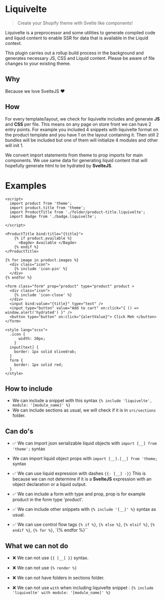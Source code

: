 # Liquivelte

> Create your Shopify theme with Svelte like components!

Liquivelte is a preprocessor and some utilities to generate compiled code and liquid content to enable SSR for data that is available in the Liquid context.

This plugin carries out a rollup build process in the background and generates necessary JS, CSS and Liquid content. Please be aware of file changes to your existing theme.

## Why
Because we love SvelteJS ♥️

## How
For every template/layout, we check for liquivelte includes and generate **JS** and **CSS** per file. This means on any page on store front we can have 2 entry points. For example you included 4 snippets with liquivelte format on the product template and you have 1 on the layout containing it. Then still 2 bundles will be included but one of them will initialize 4 modules and other will init 1.

We convert import statements from theme to prop imports for main components. We use same data for generating liquid content that will hopefully generate html to be hydrated by **SvelteJS**.

# Examples
```
<script>
  import product from 'theme';
  import product.title from 'theme';
  import ProductTitle from './folder/product-title.liquivelte';
  import Badge from './badge.liquivelte';

</script>

<ProductTitle bind:title="{title}">
    {% if product.available %}
      <Bagde> Available </Bagde>
    {% endif %}
</ProductTitle>

{% for image in product.images %}
  <div class="icon"> 
    {% include 'icon-pin' %}
  </div> 
{% endfor %}

<form class="form" prop="product" type="product" product >
  <div class="icon">
    {% include 'icon-close' %}
  </div>
  <input bind:value="{title}" type="text" />
  <input type="button" value="Add to cart" on:click="{ () => window.alert('hydrated') }" />
  <button type="button" on:click="{alertValue}"> Click Meh </button>
</form>

<style lang="scss">
  .icon { 
      width: 20px; 
    }
  input[text] {
    border: 1px solid olivedrab;  
  }
  form {
    border: 1px solid red;
  }
</style>
```
## How to include
- We can include a snippet with this syntax `{% include 'liquivelte', module: '[module_name]' %}`
- We can include sections as usual, we will check if it is in `src/sections` folder.
## Can do's
- ✅ We can import json serializable liquid objects with `import [__] from 'theme';` syntax
- We can import liquid object props with `import [__].[__] from 'theme;` syntax

- ✅ We can use liquid expression with dashes `{{- [__] -}}`
This is because we can not determine if it is a **SvelteJS** expression with an object declaration or a liquid output.

- ✅ We can include a form with type and prop, prop is for example product in the form type 'product'.

- ✅ We can include other snippets with `{% include '[__]' %}` syntax as usual.

- ✅ We can use control flow tags `{% if %}`, `{% else %}`, `{% elsif %}`, `{% endif %}`, `{% for %}`, `{% endfor %}``

## What we can not do
- ❌ We can not use `{{ [__] }}` syntax.

- ❌ We can not use `{% render %}`
- ❌ We can not have folders in sections folder.
- ❌ We can not use `with` when including liquivelte snippet : `{% include 'liquivelte' with module: '[module_name]' %}`
